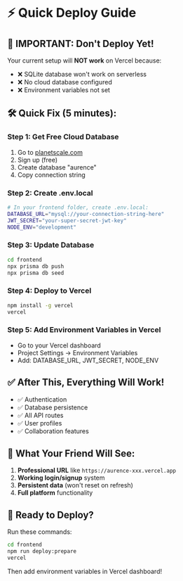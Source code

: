# ⚡ Quick Deploy Guide

## 🚨 IMPORTANT: Don't Deploy Yet!

Your current setup will **NOT work** on Vercel because:
- ❌ SQLite database won't work on serverless
- ❌ No cloud database configured
- ❌ Environment variables not set

## 🛠️ Quick Fix (5 minutes):

### Step 1: Get Free Cloud Database
1. Go to [planetscale.com](https://planetscale.com)
2. Sign up (free)
3. Create database "aurence"
4. Copy connection string

### Step 2: Create .env.local
```bash
# In your frontend folder, create .env.local:
DATABASE_URL="mysql://your-connection-string-here"
JWT_SECRET="your-super-secret-jwt-key"
NODE_ENV="development"
```

### Step 3: Update Database
```bash
cd frontend
npx prisma db push
npx prisma db seed
```

### Step 4: Deploy to Vercel
```bash
npm install -g vercel
vercel
```

### Step 5: Add Environment Variables in Vercel
- Go to your Vercel dashboard
- Project Settings → Environment Variables
- Add: DATABASE_URL, JWT_SECRET, NODE_ENV

## ✅ After This, Everything Will Work!

- ✅ Authentication
- ✅ Database persistence
- ✅ All API routes
- ✅ User profiles
- ✅ Collaboration features

## 🎯 What Your Friend Will See:

1. **Professional URL** like `https://aurence-xxx.vercel.app`
2. **Working login/signup** system
3. **Persistent data** (won't reset on refresh)
4. **Full platform** functionality

## 🚀 Ready to Deploy?

Run these commands:
```bash
cd frontend
npm run deploy:prepare
vercel
```

Then add environment variables in Vercel dashboard!

